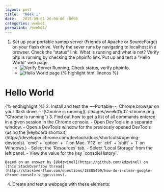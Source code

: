 ```yaml
---
layout: post
title:  "Week 1"
date:   2015-09-01 20:00:00 -0600
categories: week01
permalink: /week01/
---
```

1. Set up your portable xampp server (Friends of Apache or SourceForge) on your flash drive. Verify the sever runs by navigating to localhost in a browser.  Check the “status” link.  What is running and what is not?  Verify php is running by checking the phpinfo link.  Put up and test a “Hello World” web page.
    - ![Verify Server Running, Check status, verify phpinfo.](../images/week01/01-a.png "Verify Server Running, Check status, verify phpinfo.")
    - ![Hello World page](../images/week01/01-helloWorld.png "Hello World Page")
      {% highlight html linenos %}
<!DOCTYPE html>
<html>
    <head>
        <meta charset="utf-8">
        <title>Hello World</title>
    </head>
    <body>
        <h1>Hello World</h1>
    </body>
</html>
      {% endhighlight %}
2. Install and test the ~~Portable~~ Chrome browser on your flash drive.
    - ![Chrome is running](../images/week01/02-chrome.png "Chrome is running")
3. Find out how to get a list of all commands entered in a given session in the Chrome console.
    - Open DevTools in a separate window.
    - Open a DevTools window for the previously opened DevTools (using the [keyboard shortcut](https://developer.chrome.com/devtools/docs/shortcuts#opening-devtools). `cmd` + `option` + `I` on Mac. `F12` or `ctrl` + `shift` + `I` on Windows.)
    - Select the 'Resources' tab.
    - Select 'Local Storage' from the left panel.
    - View the value for the key `consoleHistory`.

    Based on an answer by [@kdzwinel](https://github.com/kdzwinel) on [this StackOverflow thread](http://stackoverflow.com/questions/18885409/how-do-i-clear-google-chrome-console-suggessions).
4. Create and test a webpage with these elements:
